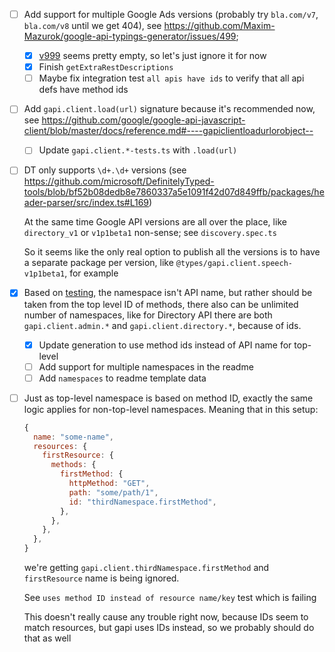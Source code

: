 - [ ] Add support for multiple Google Ads versions (probably try `bla.com/v7`, `bla.com/v8` until we get 404), see https://github.com/Maxim-Mazurok/google-api-typings-generator/issues/499;

  - [x] [v999](https://googleads.googleapis.com/$discovery/rest) seems pretty empty, so let's just ignore it for now
  - [x] Finish `getExtraRestDescriptions`
  - [ ] Maybe fix integration test `all apis have ids` to verify that all api defs have method ids

- [ ] Add `gapi.client.load(url)` signature because it's recommended now, see https://github.com/google/google-api-javascript-client/blob/master/docs/reference.md#----gapiclientloadurlorobject--
  - [ ] Update `gapi.client.*-tests.ts` with `.load(url)`
- [ ] DT only supports `\d+.\d+` versions (see https://github.com/microsoft/DefinitelyTyped-tools/blob/bf52b08dedb8e7860337a5e1091f42d07d849ffb/packages/header-parser/src/index.ts#L169)

  At the same time Google API versions are all over the place, like `directory_v1` or `v1p1beta1` non-sense; see `discovery.spec.ts`

  So it seems like the only real option to publish all the versions is to have a separate package per version, like `@types/gapi.client.speech-v1p1beta1`, for example

- [x] Based on [testing](https://github.com/Maxim-Mazurok/gapi/blob/16cb1357d442335f71bf0525976a5313de11be3a/client/test/modules.karma.js#L100), the namespace isn't API name, but rather should be taken from the top level ID of methods, there also can be unlimited number of namespaces, like for Directory API there are both `gapi.client.admin.*` and `gapi.client.directory.*`, because of ids.

  - [x] Update generation to use method ids instead of API name for top-level
  - [ ] Add support for multiple namespaces in the readme
  - [ ] Add `namespaces` to readme template data

- [ ] Just as top-level namespace is based on method ID, exactly the same logic applies for non-top-level namespaces. Meaning that in this setup:

  ```js
  {
    name: "some-name",
    resources: {
      firstResource: {
        methods: {
          firstMethod: {
            httpMethod: "GET",
            path: "some/path/1",
            id: "thirdNamespace.firstMethod",
          },
        },
      },
    },
  }
  ```

  we're getting `gapi.client.thirdNamespace.firstMethod` and `firstResource` name is being ignored.

  See `uses method ID instead of resource name/key` test which is failing

  This doesn't really cause any trouble right now, because IDs seem to match resources, but gapi uses IDs instead, so we probably should do that as well
